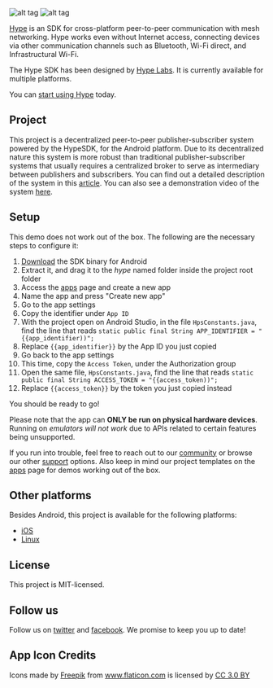 ![alt tag](https://hypelabs.io/static/img/NQMAnSZ.jpg)
![alt tag](https://hypelabs.io/static/img/logo200x.png)

[Hype](https://hypelabs.io/?r=10) is an SDK for cross-platform peer-to-peer communication with mesh networking. Hype works even without Internet access, connecting devices via other communication channels such as Bluetooth, Wi-Fi direct, and Infrastructural Wi-Fi.

The Hype SDK has been designed by [Hype Labs](http://hypelabs.io/?r=10). It is currently available for multiple platforms.

You can [start using Hype](http://hypelabs.io/?r=10) today.


## Project

This project is a decentralized peer-to-peer publisher-subscriber system powered by the HypeSDK, for the Android platform. Due to its decentralized nature this system is more robust than traditional publisher-subscriber systems that usually requires a centralized broker to serve as intermediary between publishers and subscribers. You can find out a detailed description of the system in this [article](https://medium.com/@hypelabs.io). You can also see a demonstration video of the system [here](https://www.youtube.com/watch?v=2fMwe3q1NYc&t=2s).



## Setup

This demo does not work out of the box. The following are the necessary steps to configure it:

 1. [Download](https://hypelabs.io/downloads/?r=10) the SDK binary for Android
 2. Extract it, and drag it to the *hype* named folder inside the project root folder
 3. Access the [apps](https://hypelabs.io/apps/?r=10) page and create a new app
 4. Name the app and press "Create new app"
 5. Go to the app settings
 6. Copy the identifier under `App ID`
 7. With the project open on Android Studio, in the file `HpsConstants.java`, find the line that reads `static public final String APP_IDENTIFIER = "{{app_identifier))";`
 8. Replace `{{app_identifier}}` by the App ID you just copied
 9. Go back to the app settings
 10. This time, copy the `Access Token`, under the Authorization group
 11. Open the same file, `HpsConstants.java`, find the line that reads `static public final String ACCESS_TOKEN = "{{access_token))";`
 12. Replace `{{access_token}}` by the token you just copied instead

You should be ready to go! 

Please note that the app can **ONLY be run on physical hardware devices**. Running on *emulators will not work* due to APIs related to certain features being unsupported.

If you run into trouble, feel free to reach out to our [community](https://hypelabs.io/community/?r=10) or browse our other [support](https://hypelabs.io/support/?r=10) options. Also keep in mind our project templates on the [apps](https://hypelabs.io/apps/?r=10) page for demos working out of the box.

## Other platforms

Besides Android, this project is available for the following platforms:

- [iOS](https://github.com/Hype-Labs/pubsub.ios) <br>
- [Linux](https://github.com/Hype-Labs/pubsub.linux)

## License

This project is MIT-licensed.

## Follow us

Follow us on [twitter](http://www.twitter.com/hypelabstech) and [facebook](http://www.facebook.com/hypelabs.io). We promise to keep you up to date!

## App Icon Credits

<div>Icons made by <a href="http://www.freepik.com" title="Freepik">Freepik</a> from <a href="https://www.flaticon.com/" title="Flaticon">www.flaticon.com</a> is licensed by <a href="http://creativecommons.org/licenses/by/3.0/" title="Creative Commons BY 3.0" target="_blank">CC 3.0 BY</a></div>
